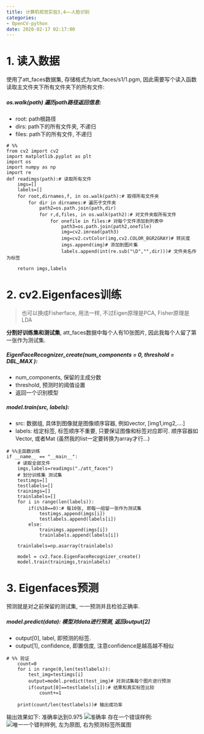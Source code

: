 ```yaml
---
title: 计算机视觉实验3,4——人脸识别
categories:
- OpenCV-python
date: 2020-02-17 02:17:00
---
```

# 1. 读入数据
使用了att_faces数据集, 存储格式为/att_faces/s1/1.pgm, 因此需要写个读入函数读取主文件夹下所有文件夹下的所有文件:

#####     os.walk(path) 遍历path路径返回信息:
- root: path根路径
- dirs:  path下的所有文件夹, 不递归
- files: path下的所有文件, 不递归
```
# %%
from cv2 import cv2
import matplotlib.pyplot as plt
import os
import numpy as np
import re
def readimgs(path):# 读取所有文件
    imgs=[]
    labels=[]
    for root,dirnames,f, in os.walk(path):# 取得所有文件夹
        for dir in dirnames:# 遍历子文件夹
            path2=os.path.join(path,dir)
            for r,d,files, in os.walk(path2):# 对文件夹取所有文件
                for onefile in files:# 对每个文件添加到列表中
                    path3=os.path.join(path2,onefile)
                    img=cv2.imread(path3)
                    img=cv2.cvtColor(img,cv2.COLOR_BGR2GRAY)# 转灰度
                    imgs.append(img)# 添加到图片集
                    labels.append(int(re.sub("\D","",dir)))# 文件夹名作为标签

    return imgs,labels

```

# 2. cv2.Eigenfaces训练 
>也可以换成Fisherface, 用法一样, 不过Eigen原理是PCA, Fisher原理是LDA

**分割好训练集和测试集**, att_faces数据中每个人有10张图片, 因此我每个人留了第一张作为测试集.
#####     EigenFaceRecognizer_create(num_components = 0, threshold = DBL_MAX ):
- num_components, 保留的主成分数
- threshold,  预测时的阈值设置
- 返回一个识别模型
#####     model.train(src, labels): 
- src: 数据组, 具体到图像就是图像顺序容器, 例如vector<Mat>, [img1,img2,....]
- labels: 给定标签,  标签顺序不重要, 只要保证图像和标签对应即可. 顺序容器如Vector, 或者Mat  (虽然我的list一定要转换为array才行...)
```
# %%主函数训练
if __name__ == "__main__":
    # 读取全部文件
    imgs,labels=readimgs("./att_faces")
    # 划分训练集 测试集
    testimgs=[]
    testlabels=[]
    trainimgs=[]
    trainlabels=[]
    for i in range(len(labels)):
        if(i%10==0):# 每10张, 即每一组留一张作为测试集
            testimgs.append(imgs[i])
            testlabels.append(labels[i])
        else:
            trainimgs.append(imgs[i])
            trainlabels.append(labels[i])

    trainlabels=np.asarray(trainlabels)
    
    model = cv2.face.EigenFaceRecognizer_create()
    model.train(trainimgs,trainlabels)

```

# 3. Eigenfaces预测
预测就是对之前保留的测试集, 一一预测并且检验正确率.
#####      model.predict(data): 模型对data进行预测, 返回output[2]
- output[0], label, 即预测的标签.
- output[1], confidence, 即置信度, 注意confidence是越高越不相似

```
# %% 验证
    count=0
    for i in range(0,len(testlabels)):
        test_img=testimgs[i]
        output=model.predict(test_img)# 对测试集每个图片进行预测
        if(output[0]==testlabels[i]):# 结果和真实标签比较
            count+=1
    
    print(count/len(testlabels))# 输出成功率

```
输出效果如下:  准确率达到0.975
![准确率](https://upload-images.jianshu.io/upload_images/19387483-12dad66e4d6ba5b9.png?imageMogr2/auto-orient/strip%7CimageView2/2/w/1240)
存在一个错误样例: 
![唯一一个错判样例, 左为原图, 右为预测标签所属图](https://upload-images.jianshu.io/upload_images/19387483-2a57bf69808f6cd0.png?imageMogr2/auto-orient/strip%7CimageView2/2/w/1240)
